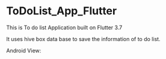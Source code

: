 # ToDoList_App_Flutter

This is To do list Application built on Flutter 3.7

It uses hive box data base to save the information of to do list.

Android View:
